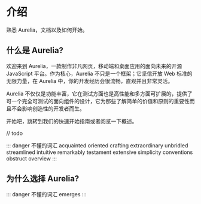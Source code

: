 # 介绍

熟悉 Aurelia，文档以及如何开始。

## 什么是 Aurelia?

欢迎来到 Aurelia，一款制作非凡网页，移动端和桌面应用的面向未来的开源 JavaScript 平台。作为核心，Aurelia 不只是一个框架；它坚信开放 Web 标准的无限力量，在 Aurelia 中，你的开发经历会很流畅，直观并且非常灵活。

Aurelia 不仅仅是功能丰富，它在测试方面也是高性能和多方面可扩展的，提供了可一个完全可测试的面向组件的设计，它为那些了解简单的价值和原则的重要性而且不会影响创造性的开发者而生。

开始吧，跳转到我们的快速开始指南或者阅览一下概述。

// todo

::: danger 不懂的词汇
acquainted
oriented
crafting
extraordinary
unbridled
streamlined
intuitive
remarkably
testament
extensive
simplicity
conventions
obstruct
overview
:::

## 为什么选择 Aurelia?

::: danger 不懂的词汇
emerges
:::
